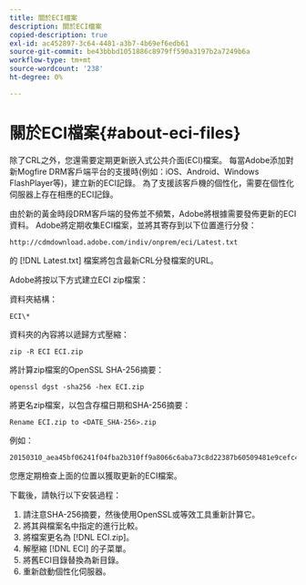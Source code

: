 ```yaml
---
title: 關於ECI檔案
description: 關於ECI檔案
copied-description: true
exl-id: ac452897-3c64-4481-a3b7-4b69ef6edb61
source-git-commit: be43bbbd1051886c8979ff590a3197b2a7249b6a
workflow-type: tm+mt
source-wordcount: '238'
ht-degree: 0%

---
```


# 關於ECI檔案{#about-eci-files}

除了CRL之外，您還需要定期更新嵌入式公共介面(ECI)檔案。 每當Adobe添加對新Mogfire DRM客戶端平台的支援時(例如：iOS、Android、Windows FlashPlayer等)，建立新的ECI記錄。 為了支援該客戶機的個性化，需要在個性化伺服器上存在相應的ECI記錄。

由於新的黃金時段DRM客戶端的發佈並不頻繁，Adobe將根據需要發佈更新的ECI資料。 Adobe將定期收集ECI檔案，並將其寄存到以下位置進行分發：

```
http://cdmdownload.adobe.com/indiv/onprem/eci/Latest.txt
```

的 [!DNL Latest.txt] 檔案將包含最新CRL分發檔案的URL。

Adobe將按以下方式建立ECI zip檔案：

資料夾結構：

```
ECI\*
```

資料夾的內容將以遞歸方式壓縮：

```
zip -R ECI ECI.zip
```

將計算zip檔案的OpenSSL SHA-256摘要：

```
openssl dgst -sha256 -hex ECI.zip
```

將更名zip檔案，以包含存檔日期和SHA-256摘要：

```
Rename ECI.zip to <DATE_SHA-256>.zip
```

例如：

```
20150310_aea45bf06241f04fba2b310ff9a8066c6aba73c8d22387b60509481e9cefc43e.zip
```

您應定期檢查上面的位置以獲取更新的ECI檔案。

下載後，請執行以下安裝過程：

1. 請注意SHA-256摘要，然後使用OpenSSL或等效工具重新計算它。
1. 將其與檔案名中指定的進行比較。
1. 將檔案更名為 [!DNL ECI.zip]。
1. 解壓縮 [!DNL ECI] 的子菜單。
1. 將舊ECI目錄替換為新目錄。
1. 重新啟動個性化伺服器。
